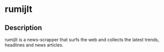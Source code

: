 # rumijIt

## Description

rumijIt is a news-scrapper that surfs the web and collects the latest trends, headlines and news articles. 
